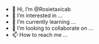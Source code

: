 - 👋 Hi, I’m @Rosietaxicab
- 👀 I’m interested in ...
- 🌱 I’m currently learning ...
- 💞️ I’m looking to collaborate on ...
- 📫 How to reach me ...

<!---

Rosie Taxi Cab provides transportation solutions to meet and excel our customers’ demands. We strive to provide top notch customer service all the time. Rosie Taxi Cab Open 24/7 is an open utility and it uses a booking engine platform to connect riders/ drivers.
Our service:
· Airport transportation
· Taxi service
· Non-emergency medical transportation
· Online Reservation & Payment 20%


Address:
6360 Whipporwill St,
Ventura, CA
93003
United States
Contact:
805–258–8937
Website:
https://rosietaxicab.com/

--->
